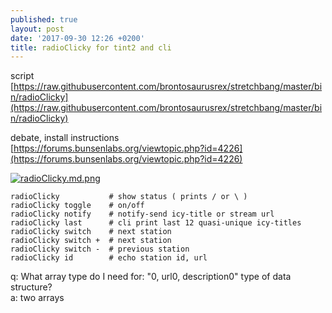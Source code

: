 ```yaml
---
published: true
layout: post
date: '2017-09-30 12:26 +0200'
title: radioClicky for tint2 and cli
---
```

script  
[https://raw.githubusercontent.com/brontosaurusrex/stretchbang/master/bin/radioClicky](https://raw.githubusercontent.com/brontosaurusrex/stretchbang/master/bin/radioClicky)

debate, install instructions  
[https://forums.bunsenlabs.org/viewtopic.php?id=4226](https://forums.bunsenlabs.org/viewtopic.php?id=4226)

[![radioClicky.md.png](https://cdn.scrot.moe/images/2017/09/30/radioClicky.md.png)](https://cdn.scrot.moe/images/2017/09/30/radioClicky.png)

    radioClicky           # show status ( prints / or \ ) 
    radioClicky toggle    # on/off
    radioClicky notify    # notify-send icy-title or stream url
    radioClicky last      # cli print last 12 quasi-unique icy-titles
    radioClicky switch    # next station
    radioClicky switch +  # next station
    radioClicky switch -  # previous station
    radioClicky id        # echo station id, url
    
q: What array type do I need for: "0, url0, description0" type of data structure?  
a: two arrays

